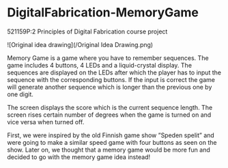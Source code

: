 # DigitalFabrication-MemoryGame
 521159P:2 Principles of Digital Fabrication course project

![Original idea drawing](/Original Idea Drawing.png)

Memory Game is a game where you have to remember sequences. The game includes 4 buttons, 4 LEDs and a liquid-crystal display. The sequences are displayed on the LEDs after which the player has to input the sequence with the corresponding buttons. If the input is correct the game will generate another sequence which is longer than the previous one by one digit.

The screen displays the score which is the current sequence length. The screen rises certain number of degrees when the game is turned on and vice versa when turned off.

First, we were inspired by the old Finnish game show ”Speden spelit” and were going to make a similar speed game with four buttons as seen on the show. Later on, we thought that a memory game would be more fun and decided to go with the memory game idea instead!
